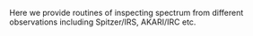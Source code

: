 Here we provide routines of inspecting spectrum from different observations including Spitzer/IRS, AKARI/IRC etc.
